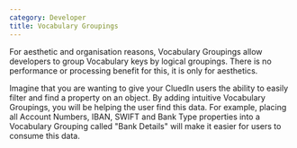 ```yaml
---
category: Developer
title: Vocabulary Groupings
---
```


For aesthetic and organisation reasons, Vocabulary Groupings allow developers to group Vocabulary keys by logical groupings. There is no performance or processing benefit for this, it is only for aesthetics. 

Imagine that you are wanting to give your CluedIn users the ability to easily filter and find a property on an object. By adding intuitive Vocabulary Groupings, you will be helping the user find this data. For example, placing all Account Numbers, IBAN, SWIFT and Bank Type properties into a Vocabulary Grouping called "Bank Details" will make it easier for users to consume this data. 
